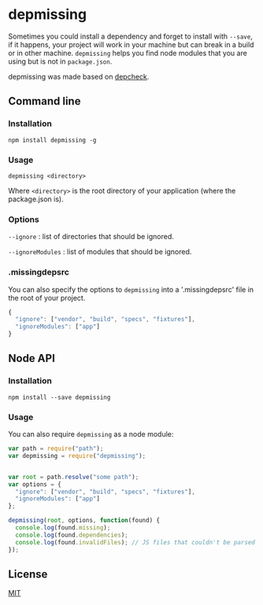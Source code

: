 # depmissing

Sometimes you could install a dependency and forget to install with `--save`, if it happens, your project will work in your machine but can break in a build or in other machine. `depmissing` helps you find node modules that you are using but is not in `package.json`.

depmissing was made based on [depcheck](https://github.com/rumpl/depcheck).

## Command line

### Installation
`npm install depmissing -g`

### Usage

`depmissing <directory>`

Where `<directory>` is the root directory of your application (where the package.json is).

### Options

`--ignore` : list of directories that should be ignored.

`--ignoreModules` : list of modules that should be ignored.

### .missingdepsrc
You can also specify the options to `depmissing` into a '.missingdepsrc' file in the root of your project.

```javascript
{
  "ignore": ["vendor", "build", "specs", "fixtures"],
  "ignoreModules": ["app"]
}
```

## Node API

### Installation
`npm install --save depmissing`


### Usage
You can also require `depmissing` as a node module:

```javascript
var path = require("path");
var depmissing = require("depmissing");


var root = path.resolve("some path");
var options = {
  "ignore": ["vendor", "build", "specs", "fixtures"],
  "ignoreModules": ["app"]
};

depmissing(root, options, function(found) {
  console.log(found.missing);
  console.log(found.dependencies);
  console.log(found.invalidFiles); // JS files that couldn't be parsed
});
```


## License

[MIT](http://rumpl.mit-license.org)
